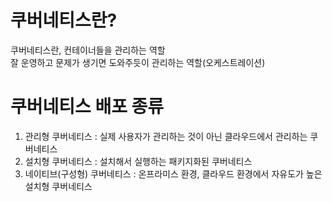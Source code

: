 # 쿠버네티스란?
 
쿠버네티스란, 컨테이너들을 관리하는 역할    
잘 운영하고 문제가 생기면 도와주듯이 관리하는 역할(오케스트레이션)      

# 쿠버네티스 배포 종류

1. 관리형 쿠버네티스 : 실제 사용자가 관리하는 것이 아닌 클라우드에서 관리하는 쿠버네티스 
2. 설치형 쿠버네티스 : 설치해서 실행하는 패키지화된 쿠버네티스   
3. 네이티브(구성형) 쿠버네티스 : 온프라미스 환경, 클라우드 환경에서 자유도가 높은 설치형 쿠버네티스   
